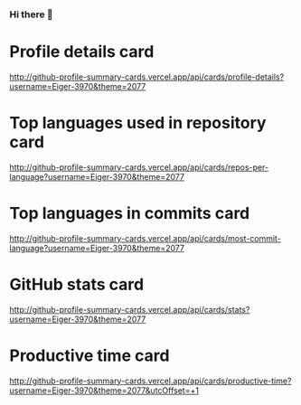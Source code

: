 ### Hi there 👋

<!--
**Eiger-3970/Eiger-3970** is a ✨ _special_ ✨ repository because its `README.md` (this file) appears on your GitHub profile.

Here are some ideas to get you started:

- 🔭 I’m currently working on ...
- 🌱 I’m currently learning ...
- 👯 I’m looking to collaborate on ...
- 🤔 I’m looking for help with ...
- 💬 Ask me about ...
- 📫 How to reach me: ...
- 😄 Pronouns: ...
- ⚡ Fun fact: ...
-->
# Profile details card
http://github-profile-summary-cards.vercel.app/api/cards/profile-details?username=Eiger-3970&theme=2077

# Top languages used in repository card
http://github-profile-summary-cards.vercel.app/api/cards/repos-per-language?username=Eiger-3970&theme=2077

# Top languages in commits card
http://github-profile-summary-cards.vercel.app/api/cards/most-commit-language?username=Eiger-3970&theme=2077

# GitHub stats card
http://github-profile-summary-cards.vercel.app/api/cards/stats?username=Eiger-3970&theme=2077

# Productive time card
http://github-profile-summary-cards.vercel.app/api/cards/productive-time?username=Eiger-3970&theme=2077&utcOffset=+1
